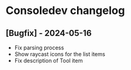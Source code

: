 # Consoledev changelog

## [Bugfix] - 2024-05-16
- Fix parsing process
- Show raycast icons for the list items
- Fix description of Tool item
